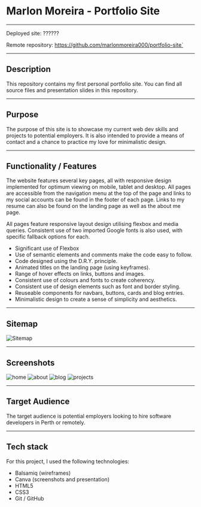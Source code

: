 # Marlon Moreira - Portfolio Site

---

Deployed site: ??????

Remote repository: https://github.com/marlonmoreira000/portfolio-site`

---

## Description

This repository contains my first personal portfolio site. You can find all source files and presentation slides in this repository.

---

## Purpose

The purpose of this site is to showcase my current web dev skills and projects to potential employers. It is also intended to provide a means of contact and a chance to practice my love for minimalistic design.

---

## Functionality / Features

The website features several key pages, all with responsive design implemented for optimum viewing on mobile, tablet and desktop. All pages are accessible from the navigation menu at the top of the page and links to my social accounts can be found in the footer of each page. Links to my resume can also be found on the landing page as well as the about me page.

All pages feature responsive layout design utilising flexbox and media queries. Consistent use of two imported Google fonts is also used, with specific fallback options for each.

- Significant use of Flexbox
- Use of semantic elements and comments make the code easy to follow.
- Code designed using the D.R.Y. principle.
- Animated titles on the landing page (using keyframes).
- Range of hover effects on links, buttons and images.
- Consistent use of colours and fonts to create coherency.
- Consistent use of design elements such as font and border styling.
- Reuseable components for navbars, buttons, cards and blog entries.
- Minimalistic design to create a sense of simplicity and aesthetics.

---

## Sitemap

![Sitemap](./docs/sitemap-gimp.png)

---

## Screenshots

![home](./docs/screenshot-home.png)
![about](./docs/screenshot-about.png)
![blog](./docs/screenshot-blog.png)
![projects](./docs/screenshot-projects.png)

---

## Target Audience

The target audience is potential employers looking to hire software developers in Perth or remotely.

---

## Tech stack

For this project, I used the following technologies:

- Balsamiq (wireframes)
- Canva (screenshots and presentation)
- HTML5
- CSS3
- Git / GitHub
